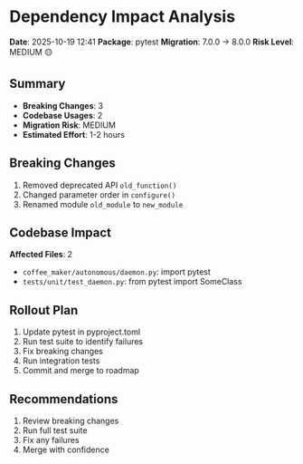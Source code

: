 # Dependency Impact Analysis

**Date**: 2025-10-19 12:41
**Package**: pytest
**Migration**: 7.0.0 → 8.0.0
**Risk Level**: MEDIUM 🟡

## Summary

- **Breaking Changes**: 3
- **Codebase Usages**: 2
- **Migration Risk**: MEDIUM
- **Estimated Effort**: 1-2 hours

## Breaking Changes

1. Removed deprecated API `old_function()`
2. Changed parameter order in `configure()`
3. Renamed module `old_module` to `new_module`


## Codebase Impact

**Affected Files**: 2

- `coffee_maker/autonomous/daemon.py`: import pytest
- `tests/unit/test_daemon.py`: from pytest import SomeClass


## Rollout Plan

1. Update pytest in pyproject.toml
2. Run test suite to identify failures
3. Fix breaking changes
4. Run integration tests
5. Commit and merge to roadmap


## Recommendations

1. Review breaking changes
2. Run full test suite
3. Fix any failures
4. Merge with confidence
